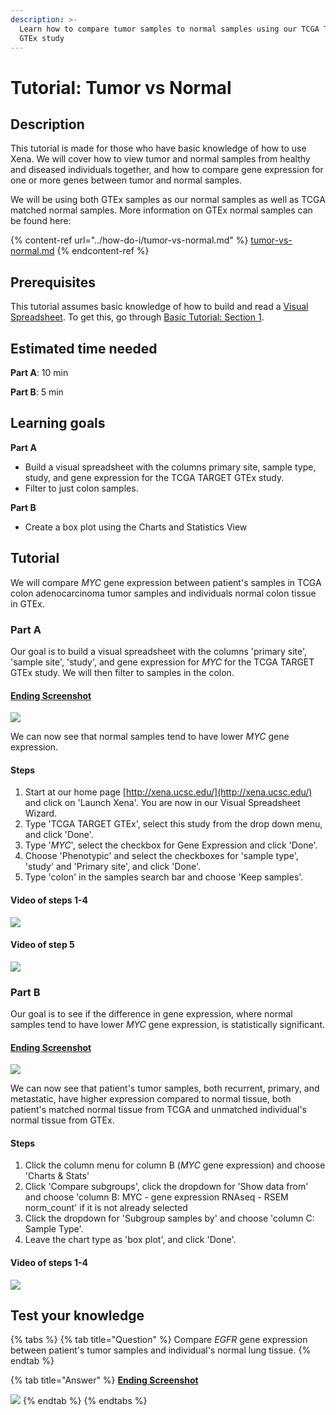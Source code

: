 ```yaml
---
description: >-
  Learn how to compare tumor samples to normal samples using our TCGA TARGET
  GTEx study
---
```


# Tutorial: Tumor vs Normal

## Description

This tutorial is made for those who have basic knowledge of how to use Xena. We will cover how to view tumor and normal samples from healthy and diseased individuals together, and how to compare gene expression for one or more genes between tumor and normal samples.&#x20;

We will be using both GTEx samples as our normal samples as well as TCGA matched normal samples. More information on GTEx normal samples can be found here:

{% content-ref url="../how-do-i/tumor-vs-normal.md" %}
[tumor-vs-normal.md](../how-do-i/tumor-vs-normal.md)
{% endcontent-ref %}

## Prerequisites

This tutorial assumes basic knowledge of how to build and read a [Visual Spreadsheet](../overview-of-features/visual-spreadsheet/). To get this, go through [Basic Tutorial: Section 1](basic-tutorial-section-1.md).

## Estimated time needed

**Part A**: 10 min

**Part B**: 5 min

## Learning goals

**Part A**

* Build a visual spreadsheet with the columns primary site, sample type, study, and gene expression for the TCGA TARGET GTEx study.
* Filter to just colon samples.

**Part B**

* Create a box plot using the Charts and Statistics View

## Tutorial

We will compare _MYC_ gene expression between patient's samples in TCGA colon adenocarcinoma tumor samples and individuals normal colon tissue in GTEx.

### Part A

Our goal is to build a visual spreadsheet with the columns 'primary site', 'sample site', 'study', and gene expression for _MYC_ for the TCGA TARGET GTEx study. We will then filter to samples in the colon.

#### [Ending Screenshot](https://xenabrowser.net/?bookmark=1bd621010a99958b139840a83a49562d)

![](../.gitbook/assets/screen-shot-2021-06-08-at-1.59.21-pm.png)

We can now see that normal samples tend to have lower _MYC_ gene expression.

#### Steps

1. Start at our home page [http://xena.ucsc.edu/](http://xena.ucsc.edu/) and click on 'Launch Xena'. You are now in our Visual Spreadsheet Wizard.
2. Type 'TCGA TARGET GTEx', select this study from the drop down menu, and click 'Done'.
3. Type '_MYC_', select the checkbox for Gene Expression and click 'Done'.
4. Choose 'Phenotypic' and select the checkboxes for 'sample type', 'study' and 'Primary site', and click 'Done'.
5. Type 'colon' in the samples search bar and choose 'Keep samples'.

#### Video of steps 1-4

![](../.gitbook/assets/tvn\_make\_vs.gif)

#### Video of step 5

![](../.gitbook/assets/tvn\_filter\_colon.gif)

### Part B

Our goal is to see if the difference in gene expression, where normal samples tend to have lower _MYC_ gene expression, is statistically significant.

#### [Ending Screenshot](https://xenabrowser.net/?bookmark=5037e150565a8331ca94d869dfb0a209)

![](../.gitbook/assets/screen-shot-2021-06-08-at-2.02.19-pm.png)

We can now see that patient's tumor samples, both recurrent, primary, and metastatic, have higher expression compared to normal tissue, both patient's matched normal tissue from TCGA and unmatched individual's normal tissue from GTEx.

#### Steps

1. Click the column menu for column B (_MYC_ gene expression) and choose 'Charts & Stats'
2. Click 'Compare subgroups', click the dropdown for 'Show data from' and choose 'column B: MYC - gene expression RNAseq - RSEM norm\_count' if it is not already selected
3. Click the dropdown for 'Subgroup samples by' and choose 'column C: Sample Type'.
4. Leave the chart type as 'box plot', and click 'Done'.&#x20;

#### Video of steps 1-4

![](../.gitbook/assets/tvn\_chart.gif)

## Test your knowledge

{% tabs %}
{% tab title="Question" %}
Compare _EGFR_ gene expression between patient's tumor samples and individual's normal lung tissue.
{% endtab %}

{% tab title="Answer" %}
****[**Ending Screenshot**](https://xenabrowser.net/?bookmark=6b6103b8e6dab4eb31d2008891b59814)****

![](../.gitbook/assets/screen-shot-2021-06-09-at-11.57.59-am.png)
{% endtab %}
{% endtabs %}
